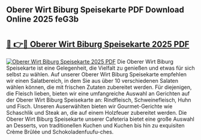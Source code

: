 ## Oberer Wirt Biburg Speisekarte PDF Download Online 2025 feG3b

# <h2><a href="http://gcebih.nevu.top/?p=Oberer+Wirt+Biburg+Speisekarte">🔗 👉🔴 Oberer Wirt Biburg Speisekarte 2025 PDF</a></h2>

[![Oberer Wirt Biburg Speisekarte 2025 PDF](https://i.imgur.com/dBaPXMq.png)](http://gcebih.nevu.top/?p=Oberer+Wirt+Biburg+Speisekarte)
Die Oberer Wirt Biburg Speisekarte ist eine Gelegenheit, die Vielfalt zu genießen und etwas für sich selbst zu wählen. Auf unserer Oberer Wirt Biburg Speisekarte empfehlen wir einen Salatbereich, in dem Sie aus über 10 verschiedenen Salaten wählen können, die mit frischen Zutaten zubereitet werden. Für diejenigen, die Fleisch lieben, bieten wir eine umfangreiche Auswahl an Gerichten auf der Oberer Wirt Biburg Speisekarte an: Rindfleisch, Schweinefleisch, Huhn und Fisch. Unseren Auserwählten bieten wir Gourmet-Gerichte wie Schaschlik und Steak an, die auf einem Holzfeuer zubereitet werden. Die Oberer Wirt Biburg Speisekarte unserer Cafeteria bietet eine große Auswahl an Desserts, von traditionellen Kuchen und Kuchen bis hin zu exquisiten Crème Brûlée und Schokoladenfuufu-ches.
